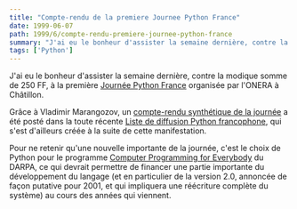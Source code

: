 ```yaml
---
title: "Compte-rendu de la premiere Journee Python France"
date: 1999-06-07
path: 1999/6/compte-rendu-premiere-journee-python-france
summary: "J'ai eu le bonheur d'assister la semaine dernière, contre la modique somme de 250 FF, à la première Journée Python France organisée par l'ONERA à Châtillon."
tags: ['Python']
---
```


<P>J'ai eu le bonheur d'assister la semaine dernière,
contre la modique somme de 250 FF, à la première <A HREF="http://www.onera.fr/congres/jpf001/index.html">Journée Python
France</A> organisée par l'ONERA à Châtillon.</P>

<P>Grâce à Vladimir Marangozov, un <A HREF="http://www.linux-center.org/articles/9906/jpf.txt">compte-rendu
synthétique de la journée</A> a été posté dans la toute récente <A HREF="http://www.aful.org/mailman/listinfo/python">Liste de diffusion
Python francophone</A>, qui s'est d'ailleurs créée à la suite de cette
manifestation.</P>

<P>Pour ne retenir qu'une nouvelle importante de la
journée, c'est le choix de Python pour le programme <A HREF="http://www.python.org/doc/essays/everybody.html">Computer
Programming for Everybody</A> du DARPA, ce qui devrait permettre de
financer une partie importante du développement du langage
(et en particulier de la version 2.0, annoncée de façon putative
pour 2001, et qui impliquera une réécriture complète du système) au cours des
années qui viennent.</P>


